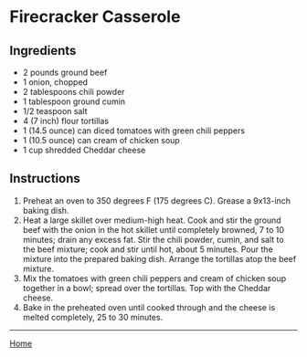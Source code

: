 # Firecracker Casserole

## Ingredients
- 2 pounds ground beef
- 1 onion, chopped
- 2 tablespoons chili powder
- 1 tablespoon ground cumin
- 1/2 teaspoon salt
- 4 (7 inch) flour tortillas
- 1 (14.5 ounce) can diced tomatoes with green chili peppers
- 1 (10.5 ounce) can cream of chicken soup
- 1 cup shredded Cheddar cheese

## Instructions
1. Preheat an oven to 350 degrees F (175 degrees C). Grease a 9x13-inch baking dish.
1. Heat a large skillet over medium-high heat. Cook and stir the ground beef with the onion in the hot skillet until completely browned, 7 to 10 minutes; drain any excess fat. Stir the chili powder, cumin, and salt to the beef mixture; cook and stir until hot, about 5 minutes. Pour the mixture into the prepared baking dish. Arrange the tortillas atop the beef mixture.
1. Mix the tomatoes with green chili peppers and cream of chicken soup together in a bowl; spread over the tortillas. Top with the Cheddar cheese.
1. Bake in the preheated oven until cooked through and the cheese is melted completely, 25 to 30 minutes.

---
[Home](../)